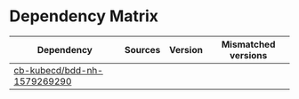 # Dependency Matrix

Dependency | Sources | Version | Mismatched versions
---------- | ------- | ------- | -------------------
[cb-kubecd/bdd-nh-1579269290](https://github.com/cb-kubecd/bdd-nh-1579269290.git) |  | []() | 
